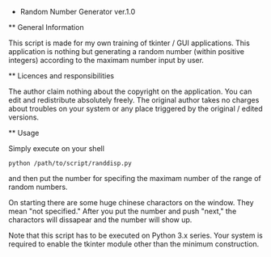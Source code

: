 * Random Number Generator ver.1.0

** General Information

This script is made for my own training of tkinter / GUI
applications. This application is nothing but generating a random
number (within positive integers) according to the maximam number
input by user.

** Licences and responsibilities

The author claim nothing about the copyright on the application. You
can edit and redistribute absolutely freely. The original author takes
no charges about troubles on your system or any place triggered by the
original / edited versions.

** Usage

Simply execute on your shell

<code>python /path/to/script/randdisp.py</code>

and then put the number for specifing the maximam number of the range
of random numbers.

On starting there are some huge chinese charactors on the window. They
mean "not specified." After you put the number and push "next," the
charactors will dissapear and the number will show up.

Note that this script has to be executed on Python 3.x series. Your
system is required to enable the tkinter module other than the minimum
construction.
